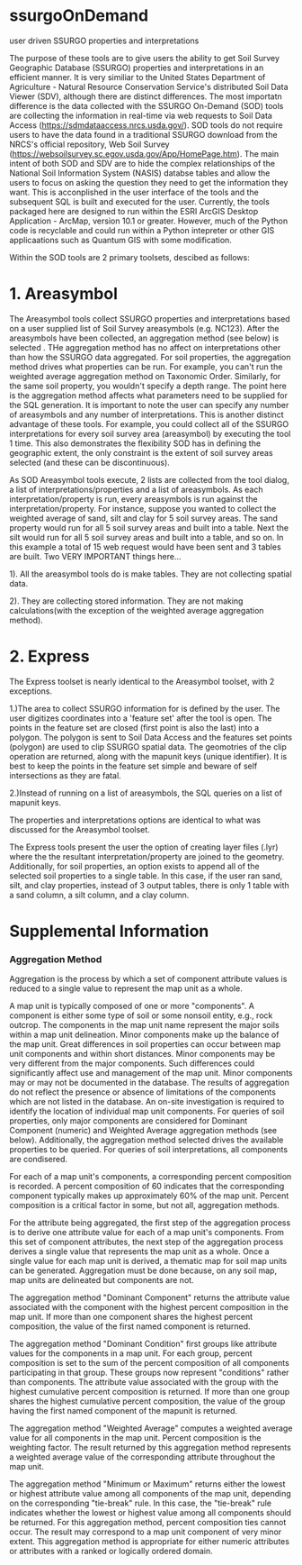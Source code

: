 # ssurgoOnDemand
user driven SSURGO properties and interpretations


The purpose of these tools are to give users the ability to get Soil Survey Geographic Database (SSURGO) properties and interpretations in an efficient manner.  It is very similiar to the United States Department of Agriculture  - Natural Resource Conservation Service's distributed Soil Data Viewer (SDV), although there are distinct differences.  The most importatn difference is the data collected with the SSURGO On-Demand (SOD) tools are collecting the information in real-time via web requests to Soil Data Access (https://sdmdataaccess.nrcs.usda.gov/).  SOD tools do not require users to have the data found in a traditional SSURGO download from the NRCS's official repository, Web Soil Survey (https://websoilsurvey.sc.egov.usda.gov/App/HomePage.htm).  The main intent of both SOD and SDV are to hide the complex relationships of the National Soil Information System (NASIS) databse tables and allow the users to focus on asking the question they need to get the information they want.  This is acconplished in the user interface of the tools and the subsequent SQL is built and executed for the user. Currently, the tools packaged here are designed to run within the ESRI ArcGIS Desktop Application - ArcMap, version 10.1 or greater.  However, much of the Python code is recyclable and could run within a Python intepreter or other GIS applicaations such as Quantum GIS with some modification.

Within the SOD tools are 2 primary toolsets, descibed as follows:

<H1>1. Areasymbol</H1>
The Areasymbol tools collect SSURGO properties and interpretations based on a user supplied list of Soil Survey areasymbols (e.g. NC123).  After the areasymbols have been collected, an aggregation method (see below) is selected .  THe aggregation method has no affect on interpretations other than how the SSURGO data aggregated.  For soil properties, the aggregation method drives what properties can be run.  For example, you can't run the weighted average aggregation method on Taxonomic Order. Similarly, for the same soil property, you wouldn't specify a depth range.  The point here is the aggregation method affects what parameters need to be supplied for the SQL generation.  It is important to note the user can specify any number of areasymbols and any number of interpretations.  This is another distinct advantage of these tools.  For example, you could collect all of the SSURGO interpretations for every soil survey area (areasymbol) by executing the tool 1 time.  This also demonstrates the flexibility SOD has in defining the geographic extent, the only constraint is the extent of soil survey areas selected (and these can be discontinuous).  
 
 As SOD Areasymbol tools execute, 2 lists are collected from the tool dialog, a list of interpretations/properties and a list of areasymbols.  As each interpretation/property is run, every areasymbols is run against the interpretation/property.  For instance, suppose you wanted to collect the weighted average of sand, silt and clay for 5 soil survey areas.  The sand property would run for all 5 soil survey areas and built into a table.  Next the silt would run for all 5 soil survey areas and built into a table, and so on.  In this example a total of 15 web request would have been sent and 3 tables are built.  Two VERY IMPORTANT things here... 
 
 1). All the areasymbol tools do is make tables.  They are not collecting spatial data.
 
 2). They are collecting stored information.  They are not making calculations(with the exception of the weighted average aggregation method).

<H1>2. Express</H1>
The Express toolset is nearly identical to the Areasymbol toolset, with 2 exceptions.

1.)The area to collect SSURGO information for is defined by the user.  The user digitizes coordinates into a 'feature set' after the tool is open. The points in the feature set are closed (first point is also the last) into a polygon.  The polygon is sent to Soil Data Access and the features set points (polygon) are used to clip SSURGO spatial data.  The geomotries of the clip operation are returned, along with the mapunit keys (unique identifier). It is best to keep the points in the feature set simple and beware of self intersections as they are fatal.

2.)Instead of running on a list of areasymbols, the SQL queries on a list of mapunit keys.

The properties and interpretations options are identical to what was discussed for the Areasymbol toolset.

The Express tools present the user the option of creating layer files (.lyr) where the the resultant interpretation/property are joined to the geometry.  Additionally, for soil properties, an option exists to append all of the selected soil properties to a single table.  In this case, if the user ran sand, silt, and clay properties, instead of 3 output tables, there is only 1 table with a sand column, a silt column, and a clay column.

<H1>Supplemental Information</H1>
<H3>Aggregation Method</H3>
Aggregation is the process by which a set of component attribute values is reduced to a single value to represent the map unit as a whole.

A map unit is typically composed of one or more "components". A component is either some type of soil or some nonsoil entity, e.g., rock outcrop. The components in the map unit name represent the major soils within a map unit delineation. Minor components make up the balance of the map unit. Great differences in soil properties can occur between map unit components and within short distances. Minor components may be very different from the major components. Such differences could significantly affect use and management of the map unit. Minor components may or may not be documented in the database. The results of aggregation do not reflect the presence or absence of limitations of the components which are not listed in the database. An on-site investigation is required to identify the location of individual map unit components. For queries of soil properties, only major components are considered for Dominant Component (numeric) and Weighted Average aggregation methods (see below). Additionally, the aggregation method selected drives the available properties to be queried. For queries of soil interpretations, all components are condisered.

For each of a map unit's components, a corresponding percent composition is recorded. A percent composition of 60 indicates that the corresponding component typically makes up approximately 60% of the map unit. Percent composition is a critical factor in some, but not all, aggregation methods.

For the attribute being aggregated, the first step of the aggregation process is to derive one attribute value for each of a map unit's components. From this set of component attributes, the next step of the aggregation process derives a single value that represents the map unit as a whole. Once a single value for each map unit is derived, a thematic map for soil map units can be generated. Aggregation must be done because, on any soil map, map units are delineated but components are not.

The aggregation method "Dominant Component" returns the attribute value associated with the component with the highest percent composition in the map unit. If more than one component shares the highest percent composition, the value of the first named component is returned.

The aggregation method "Dominant Condition" first groups like attribute values for the components in a map unit. For each group, percent composition is set to the sum of the percent composition of all components participating in that group. These groups now represent "conditions" rather than components. The attribute value associated with the group with the highest cumulative percent composition is returned. If more than one group shares the highest cumulative percent composition, the value of the group having the first named component of the mapunit is returned.

The aggregation method "Weighted Average" computes a weighted average value for all components in the map unit. Percent composition is the weighting factor. The result returned by this aggregation method represents a weighted average value of the corresponding attribute throughout the map unit.

The aggregation method "Minimum or Maximum" returns either the lowest or highest attribute value among all components of the map unit, depending on the corresponding "tie-break" rule. In this case, the "tie-break" rule indicates whether the lowest or highest value among all components should be returned. For this aggregation method, percent composition ties cannot occur. The result may correspond to a map unit component of very minor extent. This aggregation method is appropriate for either numeric attributes or attributes with a ranked or logically ordered domain.


